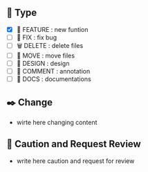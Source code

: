 ## 🧰 Type
* [x] 🤹 FEATURE	: new funtion
* [ ] 🔧 FIX		: fix bug
* [ ] 🗑️ DELETE	: delete files 
* [ ]  🚚 MOVE        : move files
* [ ] 🎨 DESIGN	: design  
* [ ] 💬 COMMENT	: annotation 
* [ ] 📄 DOCS 	: documentations

## ✒️ Change 
* wirte here changing content

## 📢 Caution and Request Review
* write here caution and request for review
